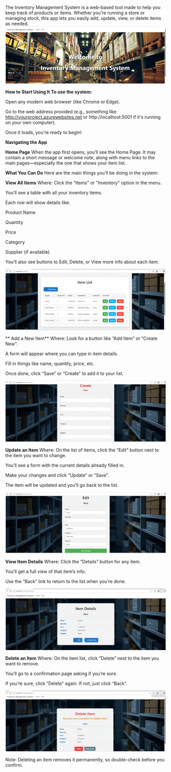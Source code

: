
The Inventory Management System is a web-based tool made to help you keep track of products or items. Whether you're running a store or managing stock, this app lets you easily add, update, view, or delete items as needed.
![image alt](https://github.com/Gayathri1261/Inventory-Management-System/blob/1b007491265d7386913118bc5ff1f23b91f130ae/HomePage.PNG)

**How to Start Using It**
**To use the system:**

Open any modern web browser (like Chrome or Edge).

Go to the web address provided (e.g., something like http://yourproject.azurewebsites.net or http://localhost:5001 if it's running on your own computer).

Once it loads, you're ready to begin!

**Navigating the App**

**Home Page**
When the app first opens, you’ll see the Home Page. It may contain a short message or welcome note, along with menu links to the main pages—especially the one that shows your item list.

**What You Can Do**
Here are the main things you’ll be doing in the system:

**View All Items**
Where: Click the "Items" or "Inventory" option in the menu.

You’ll see a table with all your inventory items.

Each row will show details like:

Product Name

Quantity

Price

Category

Supplier (if available)

You’ll also see buttons to Edit, Delete, or View more info about each item.

![image alt](https://github.com/Gayathri1261/Inventory-Management-System/blob/main/Items%20List.PNG?raw=true)

** Add a New Item**
Where: Look for a button like “Add Item” or “Create New”.

A form will appear where you can type in item details.

Fill in things like name, quantity, price, etc.

Once done, click “Save” or “Create” to add it to your list.

![image alt](https://github.com/Gayathri1261/Inventory-Management-System/blob/main/Create.PNG?raw=true)

**Update an Item**
Where: On the list of items, click the “Edit” button next to the item you want to change.

You’ll see a form with the current details already filled in.

Make your changes and click “Update” or “Save”.

The item will be updated and you’ll go back to the list.

![image alt](https://github.com/Gayathri1261/Inventory-Management-System/blob/main/Edit.PNG?raw=true)

**View Item Details**
Where: Click the “Details” button for any item.

You’ll get a full view of that item’s info.

Use the “Back” link to return to the list when you're done.

![image alt](https://github.com/Gayathri1261/Inventory-Management-System/blob/main/Details.PNG?raw=true)

**Delete an Item**
Where: On the item list, click “Delete” next to the item you want to remove.

You’ll go to a confirmation page asking if you’re sure.

If you’re sure, click “Delete” again. If not, just click “Back”.

![image alt](https://github.com/Gayathri1261/Inventory-Management-System/blob/main/Delete.PNG?raw=true)

 Note: Deleting an item removes it permanently, so double-check before you confirm.
